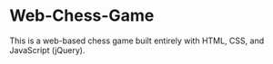 # Web-Chess-Game
This is a web-based chess game built entirely with HTML, CSS, and JavaScript (jQuery).
